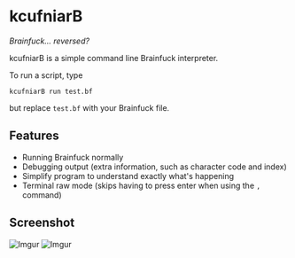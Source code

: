 # kcufniarB
*Brainfuck... reversed?*

kcufniarB is a simple command line Brainfuck interpreter.

To run a script, type
```
kcufniarB run test.bf
```
but replace `test.bf` with your Brainfuck file.

## Features

 - Running Brainfuck normally
 - Debugging output (extra information, such as character code and index)
 - Simplify program to understand exactly what's happening
 - Terminal raw mode (skips having to press enter when using the `,` command)

## Screenshot
![Imgur](http://i.imgur.com/yufbYp9.png)
![Imgur](http://i.imgur.com/MljwcTt.png)
